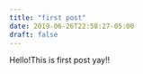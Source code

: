 ```yaml
---
title: "first post"
date: 2019-06-26T22:58:27-05:00
draft: false
---
```

Hello!This is first post yay!!


